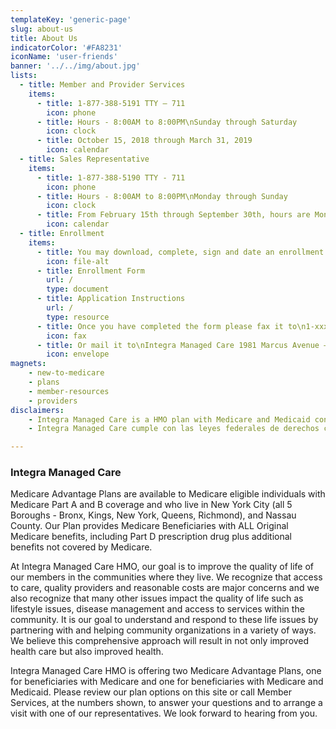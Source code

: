 ```yaml
---
templateKey: 'generic-page'
slug: about-us
title: About Us
indicatorColor: '#FA8231'
iconName: 'user-friends'
banner: '../../img/about.jpg'
lists:
  - title: Member and Provider Services
    items: 
      - title: 1-877-388-5191 TTY – 711
        icon: phone
      - title: Hours - 8:00AM to 8:00PM\nSunday through Saturday
        icon: clock
      - title: October 15, 2018 through March 31, 2019
        icon: calendar
  - title: Sales Representative
    items: 
      - title: 1-877-388-5190 TTY - 711
        icon: phone
      - title: Hours - 8:00AM to 8:00PM\nMonday through Sunday
        icon: clock
      - title: From February 15th through September 30th, hours are Monday - Friday only
        icon: calendar
  - title: Enrollment
    items:
      - title: You may download, complete, sign and date an enrollment form
        icon: file-alt
      - title: Enrollment Form
        url: /
        type: document
      - title: Application Instructions
        url: /
        type: resource
      - title: Once you have completed the form please fax it to\n1-xxx-xxx-xxxx
        icon: fax
      - title: Or mail it to\nIntegra Managed Care 1981 Marcus Avenue – Suite 100 Attention Medicare Lake Success, NY 11042
        icon: envelope
magnets:
    - new-to-medicare
    - plans
    - member-resources
    - providers
disclaimers:
    - Integra Managed Care is a HMO plan with Medicare and Medicaid contracts. Enrollment in Integra Managed Care depends on contract renewal. This information is not a complete description of benefits. Contact the plan for more information. Limitations, copayments, and restrictions may apply. Benefits, premiums and/or co-payments/co-insurance may change on January 1 of each year. You must continue to pay your Medicare Part B premium. The Formulary, pharmacy network, and/or provider network may change at any time. You will receive notice when necessary. Premiums, copays, co-insurance and deductibles may vary based on the level of Extra Help you receive. Please contact the Integra Managed Care for further details. Certain plans are available to anyone who has both Medical Assistance from the State and Medicare. Integra Managed Care is available to anyone with Medicare who meets the Skilled Nursing Facility (SNF) level of care and resides in a nursing home. Integra Managed Care complies with applicable Federal civil rights laws and does not discriminate on the basis of race, color, national origin, age, disability, or sex. 
    - Integra Managed Care cumple con las leyes federales de derechos civiles aplicables y no discrimina por motivos de raza, color, nacionalidad, edad, discapacidad o sexo. ATTENTION - If you speak Spanish, language assistance services, free of charge, are available to you. Call 1-877-388-5195 (TTY - 711). ATENCIÓN - si habla español, tiene a su disposición servicios gratuitos de asistencia lingüística. Llame al 1- 877-388-5195 (TTY - 711). Assistance services for other languages are also available free of charge at the number above. All plan materials and information is available upon request in a different language or alternate formats such as braille, large print and audio.

---
```

### Integra Managed Care

Medicare Advantage Plans are available to Medicare eligible individuals with Medicare Part A and B coverage and who live in New York City (all 5 Boroughs - Bronx, Kings, New York, Queens, Richmond), and Nassau County. Our Plan provides Medicare Beneficiaries with ALL Original Medicare benefits, including Part D prescription drug plus additional benefits not covered by Medicare. 

At Integra Managed Care HMO, our goal is to improve the quality of life of our members in the communities where they live. We recognize that access to care, quality providers and reasonable costs are major concerns and we also recognize that many other issues impact the quality of life such as lifestyle issues, disease management and access to services within the community. It is our goal to understand and respond to these life issues by partnering with and helping community organizations in a variety of ways. We believe this comprehensive approach will result in not only improved health care but also improved health. 

Integra Managed Care HMO is offering two Medicare Advantage Plans, one for beneficiaries with Medicare and one for beneficiaries with Medicare and Medicaid. Please review our plan options on this site or call Member Services, at the numbers shown, to answer your questions and to arrange a visit with one of our representatives. We look forward to hearing from you.